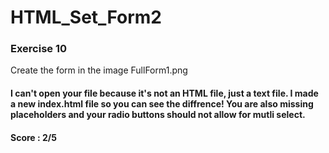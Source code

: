# HTML_Set_Form2

### Exercise 10
Create the form in the image FullForm1.png

#### I can't open your file because it's not an HTML file, just a text file. I made a new index.html file so you can see the diffrence! You are also missing placeholders and your radio buttons should not allow for mutli select. 
#### Score : 2/5
